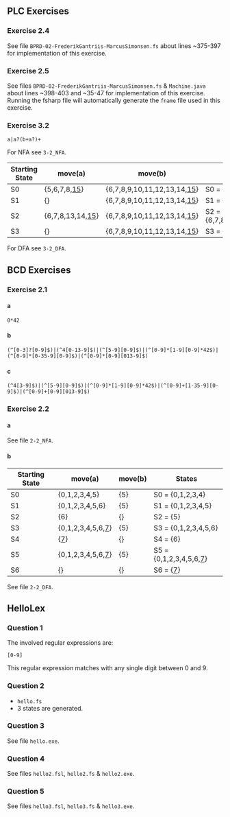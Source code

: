 ## PLC Exercises

### Exercise 2.4

See file `BPRD-02-FrederikGantriis-MarcusSimonsen.fs` about lines ~375-397 for implementation of this exercise.

### Exercise 2.5

See files `BPRD-02-FrederikGantriis-MarcusSimonsen.fs` & `Machine.java` about lines ~398-403 and ~35-47 for implementation of this exercise. Running the fsharp file will automatically generate the `fname` file used in this exercise.

### Exercise 3.2

```re
a|a?(b+a?)+
```

For NFA see `3-2_NFA`.

| Starting State | move(a)          | move(b)                     | States                           |
| -------------- | ---------------- | --------------------------- | -------------------------------- |
| S0             | {5,6,7,8,<u>15</u>}     | {6,7,8,9,10,11,12,13,14,<u>15</u>} | S0 = {0,1,2,3,4,5,6,7,8}         |
| S1             | {}               | {6,7,8,9,10,11,12,13,14,<u>15</u>} | S1 = {5,6,7,8,<u>15</u>}                |
| S2             | {6,7,8,13,14,<u>15</u>} | {6,7,8,9,10,11,12,13,14,<u>15</u>} | S2 = {6,7,8,9,10,11,12,13,14,<u>15</u>} |
| S3             | {}               | {6,7,8,9,10,11,12,13,14,<u>15</u>} | S3 = {6,7,8,13,14,<u>15</u>}            |

For DFA see `3-2_DFA`.

## BCD Exercises

### Exercise 2.1

#### a

```re
0*42
```

#### b

```re
(^[0-3]?[0-9]$)|(^4[0-13-9]$)|(^[5-9][0-9]$)|(^[0-9]*[1-9][0-9]*42$)|(^[0-9]*[0-35-9][0-9]$)|(^[0-9]*[0-9][013-9]$)
```

#### c

```re
(^4[3-9]$)|(^[5-9][0-9]$)|(^[0-9]*[1-9][0-9]*42$)|(^[0-9]+[1-35-9][0-9]$)|(^[0-9]+[0-9][013-9]$)
```

### Exercise 2.2

#### a

See file `2-2_NFA`.

#### b

| Starting State | move(a)           | move(b) | States                 |
| -------------- | ----------------- | ------- | ---------------------- |
| S0             | {0,1,2,3,4,5}     | {5}     | S0 = {0,1,2,3,4}       |
| S1             | {0,1,2,3,4,5,6}   | {5}     | S1 = {0,1,2,3,4,5}     |
| S2             | {6}               | {}      | S2 = {5}               |
| S3             | {0,1,2,3,4,5,6,<u>7</u>} | {5}     | S3 = {0,1,2,3,4,5,6}   |
| S4             | {<u>7</u>}               | {}      | S4 = {6}               |
| S5             | {0,1,2,3,4,5,6,<u>7</u>} | {5}     | S5 = {0,1,2,3,4,5,6,<u>7</u>} |
| S6             | {}                | {}      | S6 = {<u>7</u>}               |

See file `2-2_DFA`.

## HelloLex

### Question 1

The involved regular expressions are:

```re
[0-9]
```

This regular expression matches with any single digit between 0 and 9.

### Question 2

- `hello.fs`
- 3 states are generated.

### Question 3

See file `hello.exe`.

### Question 4

See files `hello2.fsl`, `hello2.fs` & `hello2.exe`.

### Question 5

See files `hello3.fsl`, `hello3.fs` & `hello3.exe`.
